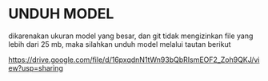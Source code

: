 # UNDUH MODEL
dikarenakan ukuran model yang besar, dan git tidak mengizinkan file yang lebih dari 25 mb, maka silahkan unduh model melalui tautan berikut

https://drive.google.com/file/d/16pxqdnN1tWn93bQbRIsmEOF2_Zoh9QKJ/view?usp=sharing
